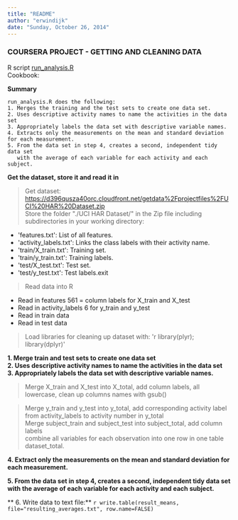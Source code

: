 ```yaml
---
title: "README"
author: "erwindijk"
date: "Sunday, October 26, 2014"
---
```


### COURSERA PROJECT - GETTING AND CLEANING DATA  
R script [run_analysis.R](https://github.com/erwindijk/datasciencecoursera/blob/master/run_analysis.R)  
Cookbook: <insert link here>


**Summary**
```
run_analysis.R does the following:   
1. Merges the training and the test sets to create one data set.  
2. Uses descriptive activity names to name the activities in the data set  
3. Appropriately labels the data set with descriptive variable names.   
4. Extracts only the measurements on the mean and standard deviation for each measurement.   
5. From the data set in step 4, creates a second, independent tidy data set 
   with the average of each variable for each activity and each subject.  
```

**Get the dataset, store it and read it in**   

> Get dataset: https://d396qusza40orc.cloudfront.net/getdata%2Fprojectfiles%2FUCI%20HAR%20Dataset.zip    
> Store the folder "./UCI HAR Dataset/" in the Zip file including subdirectories in your working directory:   
- 'features.txt': List of all features.  
- 'activity_labels.txt': Links the class labels with their activity name.  
- 'train/X_train.txt': Training set.  
- 'train/y_train.txt': Training labels.  
- 'test/X_test.txt': Test set.  
- 'test/y_test.txt': Test labels.exit  

> Read data into R  
- Read in features 561 = column labels for X_train and X_test  
- Read in activity_labels 6 for y_train and y_test
- Read in train data  
- Read in test data  
  
> Load libraries for cleaning up dataset with: 'r library(plyr); library(dplyr)'  

**1. Merge train and test sets to create one data set  
2. Uses descriptive activity names to name the activities in the data set  
3. Appropriately labels the data set with descriptive variable names.**   
  
> Merge X_train and X_test into X_total, add column labels, all lowercase, clean up columns names with gsub() 

> Merge y_train and y_test into y_total, add corresponding activity label from activity_labels to activity number in y_total  
> Merge subject_train and subject_test into subject_total, add column labels  
> combine all variables for each observation into one row in one table dataset_total.  
  
**4. Extract only the measurements on the mean and standard deviation for each measurement.**  

**5. From the data set in step 4, creates a second, independent tidy data set 
   with the average of each variable for each activity and each subject.**   
   
** 6. Write data to text file:** `r write.table(result_means, file="resulting_averages.txt", row.name=FALSE)`


